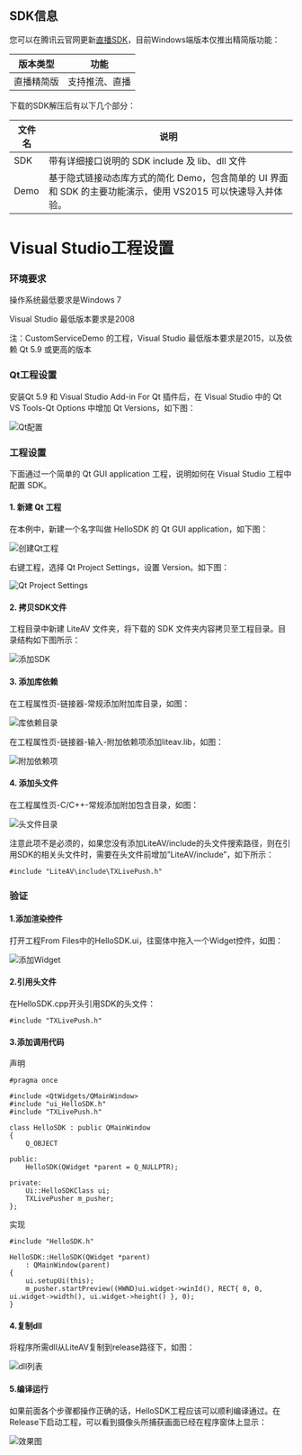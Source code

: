 ## SDK信息

您可以在腾讯云官网更新[直播SDK](https://cloud.tencent.com/document/product/454/7873#Windows)，目前Windows端版本仅推出精简版功能：

| 版本类型  | 功能      |
| ----- | ------- |
| 直播精简版 | 支持推流、直播 |

下载的SDK解压后有以下几个部分：

| 文件名  | 说明                                       |
| ---- | ---------------------------------------- |
| SDK  | 带有详细接口说明的 SDK include 及 lib、dll 文件       |
| Demo | 基于隐式链接动态库方式的简化 Demo，包含简单的 UI 界面和 SDK 的主要功能演示，使用 VS2015 可以快速导入并体验。 |



# Visual Studio工程设置

### 环境要求

操作系统最低要求是Windows 7

Visual Studio 最低版本要求是2008

注：CustomServiceDemo 的工程，Visual Studio 最低版本要求是2015，以及依赖 Qt 5.9 或更高的版本

### Qt工程设置

安装Qt 5.9 和 Visual Studio Add-in For Qt 插件后，在 Visual Studio 中的 Qt VS Tools-Qt Options 中增加 Qt Versions，如下图：

 ![Qt配置](https://mc.qcloudimg.com/static/img/346ddef0ba104dc80d9c97c26cbb491c/image.png)

 

### 工程设置

下面通过一个简单的 Qt GUI application 工程，说明如何在 Visual Studio 工程中配置 SDK。

#### 1. 新建 Qt 工程

在本例中，新建一个名字叫做 HelloSDK 的 Qt GUI application，如下图：

![创建Qt工程](https://mc.qcloudimg.com/static/img/534bd4cce457177fcfa881f6210c94c7/image.png)



右键工程，选择 Qt Project Settings，设置 Version。如下图：

![Qt Project Settings](https://mc.qcloudimg.com/static/img/dae8799af9bff189aa3d99c6e1bd1dea/projectSettings.png)



#### 2. 拷贝SDK文件

工程目录中新建 LiteAV 文件夹，将下载的 SDK 文件夹内容拷贝至工程目录。目录结构如下图所示：

![添加SDK](https://mc.qcloudimg.com/static/img/9711459381060166cb58d377ab012ef4/image.png)



#### 3. 添加库依赖

在工程属性页-链接器-常规添加附加库目录，如图：

![库依赖目录](https://mc.qcloudimg.com/static/img/c3d07c0e1ef204769c9f225a45ae8ddb/image.png)

 

在工程属性页-链接器-输入-附加依赖项添加liteav.lib，如图：

![附加依赖项](https://mc.qcloudimg.com/static/img/0622a4c4de74fe428fec29a5a77ccf7c/image.png)



#### 4. 添加头文件

在工程属性页-C/C++-常规添加附加包含目录，如图：

![头文件目录](https://mc.qcloudimg.com/static/img/3cb935ab16af77b328feb7798a68ccf2/image.png)



注意此项不是必须的，如果您没有添加LiteAV/include的头文件搜索路径，则在引用SDK的相关头文件时，需要在头文件前增加”LiteAV/include”，如下所示：

```
#include "LiteAV\include\TXLivePush.h"
```



### 验证

#### 1.添加渲染控件

打开工程From Files中的HelloSDK.ui，往窗体中拖入一个Widget控件，如图：

![添加Widget](https://mc.qcloudimg.com/static/img/b66c3b6e742172a31f84449f4c05c232/image.png)



#### 2.引用头文件

在HelloSDK.cpp开头引用SDK的头文件：

```
#include "TXLivePush.h"
```



#### 3.添加调用代码

声明

```
#pragma once

#include <QtWidgets/QMainWindow>
#include "ui_HelloSDK.h"
#include "TXLivePush.h"

class HelloSDK : public QMainWindow
{
	Q_OBJECT

public:
	HelloSDK(QWidget *parent = Q_NULLPTR);

private:
	Ui::HelloSDKClass ui;
	TXLivePusher m_pusher;
};
```

实现

```
#include "HelloSDK.h"

HelloSDK::HelloSDK(QWidget *parent)
	: QMainWindow(parent)
{
	ui.setupUi(this);
	m_pusher.startPreview((HWND)ui.widget->winId(), RECT{ 0, 0, ui.widget->width(), ui.widget->height() }, 0);
}
```



#### 4.复制dll

将程序所需dll从LiteAV复制到release路径下，如图：

![dll列表](https://mc.qcloudimg.com/static/img/db7ef2680e38a85cbfc0cdf2d2a7209a/image.png)



#### 5.编译运行

如果前面各个步骤都操作正确的话，HelloSDK工程应该可以顺利编译通过。在Release下启动工程，可以看到摄像头所捕获画面已经在程序窗体上显示：

![效果图](https://mc.qcloudimg.com/static/img/f65f857ac26d5ca67653953381cbd3e9/image.png)
